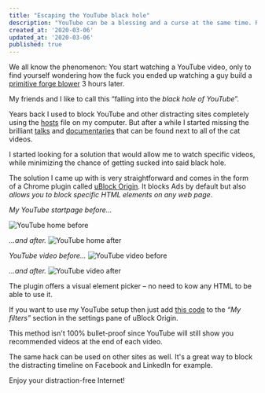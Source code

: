 ```yaml
---
title: "Escaping the YouTube black hole"
description: "YouTube can be a blessing and a curse at the same time. Reclaim your time with this simple hack."
created_at: '2020-03-06'
updated_at: '2020-03-06'
published: true
---
```


We all know the phenomenon: You start watching a YouTube video, only to find yourself wondering how the fuck you ended up watching a guy build a [primitive forge blower](https://www.youtube.com/watch?v=VVV4xeWBIxE) 3 hours later.

My friends and I like to call this “falling into the *black hole of YouTube*”.

Years back I used to block YouTube and other distracting sites completely using the [hosts](https://en.wikipedia.org/wiki/Hosts_(file)) file on my computer. But after a while I started missing the brilliant [talks](https://www.youtube.com/watch?v=f-wWBGo6a2w) and [documentaries](https://www.youtube.com/watch?v=1t0CkzD-Bv8) that can be found next to all of the cat videos.

I started looking for a solution that would allow me to watch specific videos, while minimizing the chance of getting sucked into said black hole.

The solution I came up with is very straightforward and comes in the form of a Chrome plugin called [uBlock Origin](https://chrome.google.com/webstore/detail/ublock-origin/cjpalhdlnbpafiamejdnhcphjbkeiagm/related?hl=en). It blocks Ads by default but also *allows you to block specific HTML elements on any web page*.

*My YouTube startpage before...*

![YouTube home before](https://theminimalistcoder.s3-eu-west-1.amazonaws.com/public/youtube-index-before.jpg)

*...and after.*
![YouTube home after](https://theminimalistcoder.s3-eu-west-1.amazonaws.com/public/youtube-index-after.jpg)

*YouTube video before...*
![YouTube video before](https://theminimalistcoder.s3-eu-west-1.amazonaws.com/public/youtube-show-before.jpg)

*...and after.*
![YouTube video after](https://theminimalistcoder.s3-eu-west-1.amazonaws.com/public/youtube-show-after.jpg)

The plugin offers a visual element picker – no need to kow any HTML to be able to use it.

If you want to use my YouTube setup then just add [this code](https://gist.github.com/therod/cda3f062c58a471fae35e43df5d3df5b#file-ublock-youtube-txt) to the *“My filters”* section in the settings pane of uBlock Origin.

<script src="https://gist.github.com/therod/cda3f062c58a471fae35e43df5d3df5b.js"></script>

This method isn't 100% bullet-proof since YouTube will still show you recommended videos at the end of each video.

The same hack can be used on other sites as well. It's a great way to block the distracting timeline on Facebook and LinkedIn for example.

Enjoy your distraction-free Internet!
